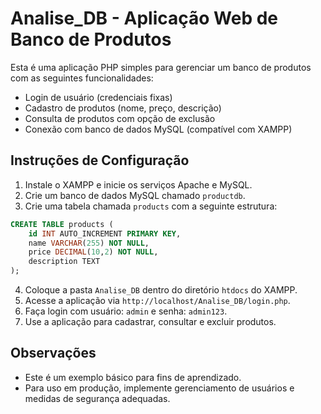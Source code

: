 # Analise_DB - Aplicação Web de Banco de Produtos

Esta é uma aplicação PHP simples para gerenciar um banco de produtos com as seguintes funcionalidades:
- Login de usuário (credenciais fixas)
- Cadastro de produtos (nome, preço, descrição)
- Consulta de produtos com opção de exclusão
- Conexão com banco de dados MySQL (compatível com XAMPP)

## Instruções de Configuração

1. Instale o XAMPP e inicie os serviços Apache e MySQL.
2. Crie um banco de dados MySQL chamado `productdb`.
3. Crie uma tabela chamada `products` com a seguinte estrutura:

```sql
CREATE TABLE products (
    id INT AUTO_INCREMENT PRIMARY KEY,
    name VARCHAR(255) NOT NULL,
    price DECIMAL(10,2) NOT NULL,
    description TEXT
);
```

4. Coloque a pasta `Analise_DB` dentro do diretório `htdocs` do XAMPP.
5. Acesse a aplicação via `http://localhost/Analise_DB/login.php`.
6. Faça login com usuário: `admin` e senha: `admin123`.
7. Use a aplicação para cadastrar, consultar e excluir produtos.

## Observações

- Este é um exemplo básico para fins de aprendizado.
- Para uso em produção, implemente gerenciamento de usuários e medidas de segurança adequadas.
